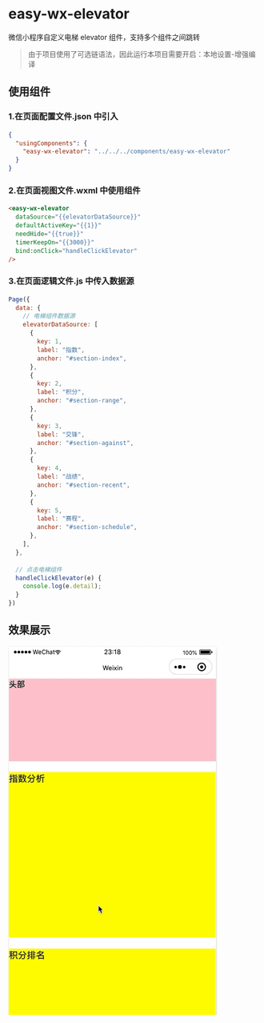 # easy-wx-elevator

微信小程序自定义电梯 elevator 组件，支持多个组件之间跳转

> 由于项目使用了可选链语法，因此运行本项目需要开启：本地设置-增强编译

## 使用组件

### 1.在页面配置文件.json 中引入

```json
{
  "usingComponents": {
    "easy-wx-elevator": "../../../components/easy-wx-elevator"
  }
}
```

### 2.在页面视图文件.wxml 中使用组件

```html
<easy-wx-elevator
  dataSource="{{elevatorDataSource}}"
  defaultActiveKey="{{1}}"
  needHide="{{true}}"
  timerKeepOn="{{3000}}"
  bind:onClick="handleClickElevator"
/>
```

### 3.在页面逻辑文件.js 中传入数据源

```javaScript
Page({
  data: {
    // 电梯组件数据源
    elevatorDataSource: [
      {
        key: 1,
        label: "指数",
        anchor: "#section-index",
      },
      {
        key: 2,
        label: "积分",
        anchor: "#section-range",
      },
      {
        key: 3,
        label: "交锋",
        anchor: "#section-against",
      },
      {
        key: 4,
        label: "战绩",
        anchor: "#section-recent",
      },
      {
        key: 5,
        label: "赛程",
        anchor: "#section-schedule",
      },
    ],
  },

  // 点击电梯组件
  handleClickElevator(e) {
    console.log(e.detail);
  }
})
```

## 效果展示

![image](./screenshots/demo.gif)
